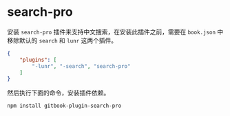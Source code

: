 # search-pro

安装 `search-pro` 插件来支持中文搜索，在安装此插件之前，需要在 `book.json` 中移除默认的 `search` 和 `lunr` 这两个插件。

```json
{
    "plugins": [
        "-lunr", "-search", "search-pro"
    ]
}
```

然后执行下面的命令，安装插件依赖。

```
npm install gitbook-plugin-search-pro
```

